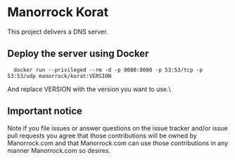 # Manorrock Korat

This project delivers a DNS server.

## Deploy the server using Docker

```
  docker run --privileged --rm -d -p 8080:8080 -p 53:53/tcp -p 53:53/udp manorrock/korat:VERSION
```

And replace VERSION with the version you want to use.\

## Important notice

Note if you file issues or answer questions on the issue tracker and/or issue 
pull requests you agree that those contributions will be owned by Manorrock.com
and that Manorrock.com can use those contributions in any manner Manorrock.com
so desires.

